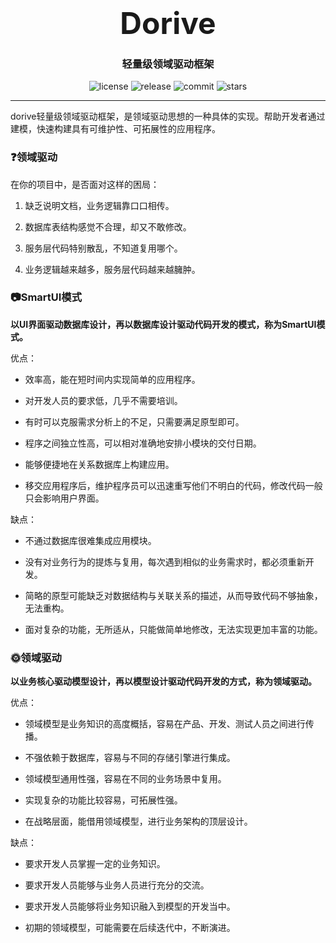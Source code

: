 <h3 align="center"><font size="10">Dorive</font></h3>
<h3 align="center">轻量级领域驱动框架</h3>
<p align="center">
  <img src="https://img.shields.io/github/license/chentaoah/dorive" alt="license">
  <img src="https://img.shields.io/github/v/release/chentaoah/dorive?display_name=tag&include_prereleases" alt="release">
  <img src="https://img.shields.io/github/commit-activity/y/chentaoah/dorive" alt="commit">
  <img src="https://img.shields.io/github/stars/chentaoah/dorive?color=%231890FF&style=flat-square" alt="stars">
</p>
<hr/>

dorive轻量级领域驱动框架，是领域驱动思想的一种具体的实现。帮助开发者通过建模，快速构建具有可维护性、可拓展性的应用程序。

### ❓领域驱动

在你的项目中，是否面对这样的困局：

1. 缺乏说明文档，业务逻辑靠口口相传。
   
2. 数据库表结构感觉不合理，却又不敢修改。
   
3. 服务层代码特别散乱，不知道复用哪个。
   
4. 业务逻辑越来越多，服务层代码越来越臃肿。

### 📷SmartUI模式

**以UI界面驱动数据库设计，再以数据库设计驱动代码开发的模式，称为SmartUI模式。**

优点：

- 效率高，能在短时间内实现简单的应用程序。

- 对开发人员的要求低，几乎不需要培训。

- 有时可以克服需求分析上的不足，只需要满足原型即可。

- 程序之间独立性高，可以相对准确地安排小模块的交付日期。

- 能够便捷地在关系数据库上构建应用。

- 移交应用程序后，维护程序员可以迅速重写他们不明白的代码，修改代码一般只会影响用户界面。

缺点：

- 不通过数据库很难集成应用模块。
  
- 没有对业务行为的提炼与复用，每次遇到相似的业务需求时，都必须重新开发。
  
- 简略的原型可能缺乏对数据结构与关联关系的描述，从而导致代码不够抽象，无法重构。
  
- 面对复杂的功能，无所适从，只能做简单地修改，无法实现更加丰富的功能。

### 🌞领域驱动

**以业务核心驱动模型设计，再以模型设计驱动代码开发的方式，称为领域驱动。**

优点：

- 领域模型是业务知识的高度概括，容易在产品、开发、测试人员之间进行传播。
  
- 不强依赖于数据库，容易与不同的存储引擎进行集成。
  
- 领域模型通用性强，容易在不同的业务场景中复用。
  
- 实现复杂的功能比较容易，可拓展性强。
  
- 在战略层面，能借用领域模型，进行业务架构的顶层设计。

缺点：

- 要求开发人员掌握一定的业务知识。

- 要求开发人员能够与业务人员进行充分的交流。

- 要求开发人员能够将业务知识融入到模型的开发当中。

- 初期的领域模型，可能需要在后续迭代中，不断演进。
